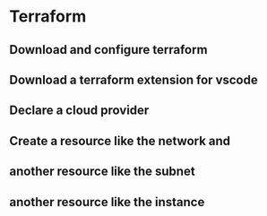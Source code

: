 # Terraform

## Download and configure terraform
## Download a terraform extension for vscode
## Declare a cloud provider
## Create a resource like the network and
## another resource like the subnet
## another resource like the instance